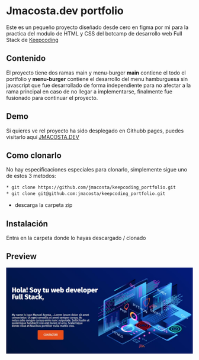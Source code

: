 # Jmacosta.dev portfolio

Este es un pequeño proyecto diseñado desde cero en figma por mi  para la practica del modulo de HTML y CSS del botcamp de desarrollo web Full Stack de [Keepcoding](https://keepcoding.io/) 

## Contenido 
El proyecto tiene dos ramas main y menu-burger **main** contiene el todo el portfolio y **menu-burger** contiene el desarrollo del menu hamburguesa sin javascript que fue desarrollado de forma independiente para no afectar a la rama principal en caso de no llegar a implementarse, finalmente fue fusionado para continuar el proyecto. 

## Demo

Si quieres ve rel proyecto ha sido desplegado en Githubb pages, puedes visitarlo aquí [JMACOSTA.DEV](https://jmacosta.github.io/keepcoding_portfolio/)

## Como clonarlo
No hay especificaciones especiales para clonarlo, simplemente sigue uno de estos 3 metodos: 
```bash
* git clone https://github.com/jmacosta/keepcoding_portfolio.git 
* git clone git@github.com:jmacosta/keepcoding_portfolio.git
``` 
* descarga la carpeta zip 
## Instalación
Entra en la carpeta donde lo hayas descargado / clonado  

## Preview 
![](/assets/captura.jpg)

